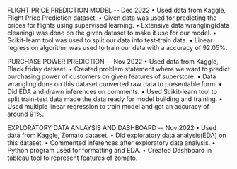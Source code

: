 FLIGHT PRICE PREDICTION MODEL -- Dec 2022
• Used data from Kaggle, Flight Price Prediction dataset.
• Given data was used for predicting the prices for flights using supervised learning.
• Extensive data wrangling(data cleaning) was done on the given dataset to make it use for our model.
• Scikit-learn tool was used to split our data into test-train data.
• Linear regression algorithm was used to train our data with a accuracy of 92.05%.


PURCHASE POWER PREDICTION --  Nov 2022
• Used data from Kaggle, Black friday dataset.
• Created problem statement where we want to predict purchasing power of customers on given features of superstore.
• Data wrangling done on this dataset converted raw data to presentable form.
• Did EDA and drawn inferences on comments.
• Used Scikit-learn tool to split train-test data made the data ready for model building and training.
• Used multiple linear regression to train model and got an accuracy of around 91%.


EXPLORATORY DATA ANLAYSIS AND DASHBOARD -- Nov 2022
• Used data from Kaggle, Zomato dataset.
• Did exploratory data analysis(EDA) on this dataset.
• Commented inferences after exploratory data analysis.
• Python program used for formatting and EDA.
• Created Dashboard in tableau tool to represent features of zomato.
